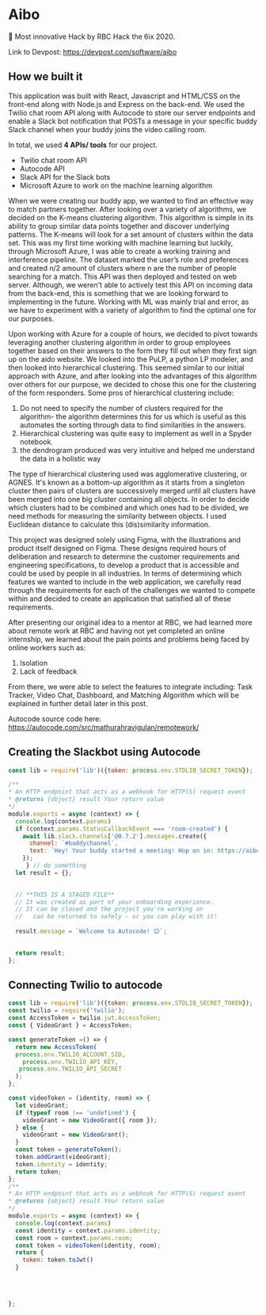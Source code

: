 # Aibo
🥳 Most innovative Hack by RBC Hack the 6ix 2020. 

Link to Devpost: https://devpost.com/software/aibo 

## How we built it

This application was built with React, Javascript and HTML/CSS on the front-end along with Node.js and Express on the back-end. We used the Twilio chat room API along with Autocode to store our server endpoints and enable a Slack bot notification that POSTs a message in your specific buddy Slack channel when your buddy joins the video calling room. 

In total, we used **4 APIs/ tools** for our project. 

- Twilio chat room API
- Autocode API
- Slack API for the Slack bots
- Microsoft Azure to work on the machine learning algorithm

When we were creating our buddy app, we wanted to find an effective way to match partners together. After looking over a variety of algorithms, we decided on the K-means clustering algorithm. This algorithm is simple in its ability to group similar data points together and discover underlying patterns. The K-means will look for a set amount of clusters within the data set. This was my first time working with machine learning but luckily, through Microsoft Azure, I was able to create a working training and interference pipeline. The dataset marked the user’s role and preferences and created n/2 amount of clusters where n are the number of people searching for a match. This API was then deployed and tested on web server. Although, we weren't able to actively test this API on incoming data from the back-end, this is something that we are looking forward to implementing in the future. Working with ML was mainly trial and error, as we have to experiment with a variety of algorithm to find the optimal one for our purposes. 

Upon working with Azure for a couple of hours, we decided to pivot towards leveraging another clustering algorithm in order to group employees together based on their answers to the form they fill out when they first sign up on the aido website. We looked into the PuLP, a python LP modeler, and then looked into hierarchical clustering. This seemed similar to our initial approach with Azure, and after looking into the advantages of this algorithm over others for our purpose, we decided to chose this one for the clustering of the form responders. Some pros of hierarchical clustering include:

1. Do not need to specify the number of clusters required for the algorithm- the algorithm determines this for us which is useful as this automates the sorting through data to find similarities in the answers. 
2. Hierarchical clustering was quite easy to implement as well in a Spyder notebook. 
3. the dendrogram produced was very intuitive and helped me understand the data in a holistic way

The type of hierarchical clustering used was agglomerative clustering, or AGNES. It's known as a bottom-up algorithm as it starts from a singleton cluster then pairs of clusters are successively merged until all clusters have been merged into one big cluster containing all objects. In order to decide which clusters had to be combined and which ones had to be divided, we need methods for measuring the similarity between objects. I used Euclidean distance to calculate this (dis)similarity information. 

This project was designed solely using Figma, with the illustrations and product itself designed on Figma. These designs required hours of deliberation and research to determine the customer requirements and engineering specifications, to develop a product that is accessible and could be used by people in all industries. In terms of determining which features we wanted to include in the web application, we carefully read through the requirements for each of the challenges we wanted to compete within and decided to create an application that satisfied all of these requirements.

After presenting our original idea to a mentor at RBC, we had learned more about remote work at RBC and having not yet completed an online internship, we learned about the pain points and problems being faced by online workers such as: 

1. Isolation
2. Lack of feedback 

From there, we were able to select the features to integrate including: Task Tracker, Video Chat, Dashboard, and Matching Algorithm which will be explained in further detail later in this post.

Autocode source code here: https://autocode.com/src/mathurahravigulan/remotework/

## Creating the Slackbot using Autocode
```javascript
const lib = require('lib')({token: process.env.STDLIB_SECRET_TOKEN});

/**
* An HTTP endpoint that acts as a webhook for HTTP(S) request event
* @returns {object} result Your return value
*/
module.exports = async (context) => {
  console.log(context.params)
  if (context.params.StatusCallbackEvent === 'room-created') {
    await lib.slack.channels['@0.7.2'].messages.create({
      channel: `#buddychannel`,
      text: `Hey! Your buddy started a meeting! Hop on in: https://aibo.netlify.app/ and enter the room code MathurahxAyla`
    });
     } // do something
  let result = {};

  
  // **THIS IS A STAGED FILE**
  // It was created as part of your onboarding experience.
  // It can be closed and the project you're working on
  //   can be returned to safely - or you can play with it!
  
  result.message = `Welcome to Autocode! 😊`;
  

  return result;
};
```

## Connecting Twilio to autocode
```javascript
const lib = require('lib')({token: process.env.STDLIB_SECRET_TOKEN});
const twilio = require('twilio');
const AccessToken = twilio.jwt.AccessToken;
const { VideoGrant } = AccessToken;

const generateToken =() => {
  return new AccessToken(
  process.env.TWILIO_ACCOUNT_SID,
    process.env.TWILIO_API_KEY,
   process.env.TWILIO_API_SECRET
  );
};

const videoToken = (identity, room) => {
  let videoGrant;
  if (typeof room !== 'undefined') {
    videoGrant = new VideoGrant({ room });
  } else {
    videoGrant = new VideoGrant();
  }
  const token = generateToken();
  token.addGrant(videoGrant);
  token.identity = identity;
  return token;
};
/**
* An HTTP endpoint that acts as a webhook for HTTP(S) request event
* @returns {object} result Your return value
*/
module.exports = async (context) => {
  console.log(context.params)
  const identity = context.params.identity;
  const room = context.params.room;
  const token = videoToken(identity, room);
  return {
    token: token.toJwt()
  }
  
  
  

};
```
